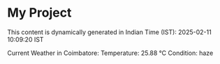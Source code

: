 # My Project

This content is dynamically generated in Indian Time (IST): 2025-02-11 10:09:20 IST


Current Weather in Coimbatore:
Temperature: 25.88 °C
Condition: haze
